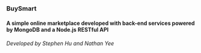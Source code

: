 ### BuySmart
#### A simple online marketplace developed with back-end services powered by MongoDB and a Node.js RESTful API

###### Developed by Stephen Hu and Nathan Yee

